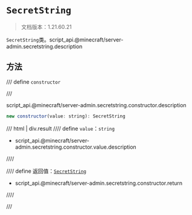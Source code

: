 # `SecretString`

> 文档版本：1.21.60.21

`SecretString`类。script_api.@minecraft/server-admin.secretstring.description

## 方法

/// define
`constructor`


///

script_api.@minecraft/server-admin.secretstring.constructor.description

```js
new constructor(value: string): SecretString
```

/// html | div.result
//// define
`value`：`string`

- script_api.@minecraft/server-admin.secretstring.constructor.value.description


////

//// define
返回值：[`SecretString`](./secretstring.md)

- script_api.@minecraft/server-admin.secretstring.constructor.return


////

///

